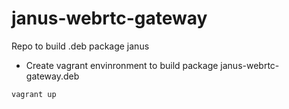 # janus-webrtc-gateway
Repo to build .deb package janus

- Create vagrant envinronment to build package janus-webrtc-gateway.deb
```
vagrant up
```

